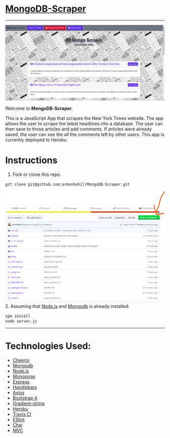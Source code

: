# [MongoDB-Scraper](https://stark-dusk-28801.herokuapp.com/)
___
![Demon](public/assets/images/demo.png)

Welcome to **MongoDB-Scraper**. 

This is a JavaScript App that scrapes the New York Times website. The app allows the user to scrape the latest headlines into a database. The user can then save to those articles and add comments. If articles were already saved, the user can see the all the comments left by other users. This app is currently deployed to Heroku.
# Instructions
1. Fork or clone this repo.
```
git clone git@github.com:armonkahil/MongoDB-Scraper.git
```
![Fork](public/assets/images/fork.png)
2. Assuming that [Node.js](https://nodejs.org/en/) and [Mongodb](https://www.mongodb.com/) is already installed:
```
npm install
node server.js
```
---

# Technologies Used:
- [Cheerio](https://www.npmjs.com/package/cheerio)
- [Mongodb](https://www.mongodb.com/)
- [Node.js](https://nodejs.org/en/)
- [Mongoose](https://mongoosejs.com/)
- [Express](https://expressjs.com/)
- [Handlebars](https://handlebarsjs.com/)
- [Axios](https://www.npmjs.com/package/axios)
- [Bootstrap 4](https://getbootstrap.com/)
- [Gradient-string](https://www.npmjs.com/package/gradient-string)
- [Heroku](https://www.heroku.com)
- [Travis CI](https://www.travis-ci.com)
- [ESlint](https://eslint.org/)
- [Chai](https://www.chaijs.com/)
- [MVC](https://en.wikipedia.org/wiki/Model%E2%80%93view%E2%80%93controller)

